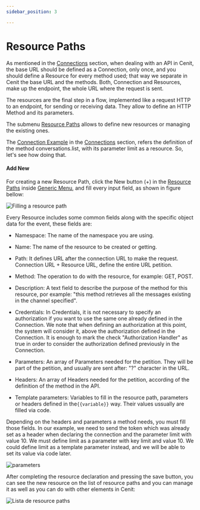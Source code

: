 ```yaml
---
sidebar_position: 3

---
```


# Resource Paths

As mentioned in the [Connections](gateway/connection.md) section, when dealing with an API in Cenit, the base URL should be defined as a Connection, only once, and you should define a Resource for every method used; that way we separate in Cenit the base URL and the methods. Both, Connection and Resources, make up the endpoint, the whole URL where the request is sent.

The resources are the final step in a flow, implemented like a request HTTP to an endpoint, for sending or receiving data. They allow to define an HTTP Method and its parameters. 

The submenu [Resource Paths](gateway/resources.md) allows to define new resources or managing the existing ones.

The [Connection Example](gateway/connection.md?id=connection-example) in the [Connections](gateway/connection.md) section, refers the definition of  the method conversations.list, with its parameter limit as a resource. So, let's see how doing that.

#### Add New

For creating a new Resource Path, click the New button (+) in the [Resource Paths]() inside [Generic Menu](generic/generic_menu_options_.md), and fill every input field, as shown in figure bellow:

![Filling a resource path](https://user-images.githubusercontent.com/99367633/159992059-17ebae0b-1587-4ad4-9dbd-6a38981d0a3a.png)

Every Resource includes some common fields along with the specific object data for the event, these fields are:

- Namespace: The name of the namespace you are using.

- Name: The name of the resource to be created or getting.

- Path: It defines URL after the connection URL to make the request. Connection URL + Resource URL, define the entire URL petition.

- Method: The operation to do with the resource, for example: GET, POST.

- Description: A text field to describe the purpose of the method for this resource, por example: "this method retrieves all the messages existing in the channel specified".

- Credentials: In Credentials, it is not necessary to specify an authorization if you want to use the same one already defined in the Connection. We note that when defining an authorization at this point, the system will consider it, above the authorization defined in the Connection. It is enough to mark the check "Authorization Handler" as true in order to consider the authorization defined previously in the Connection.

- Parameters: An array of Parameters needed for the petition. They will be part of the petition, and usually are sent after: "?" character in the URL.

- Headers: An array of Headers needed for the petition, according of the definition of the method in the API.

- Template parameters: Variables to fill in the resource path, parameters or headers defined in the`{{variable}}` way. Their values ussually are filled via code.

Depending on the headers and parameters a method needs, you must fill those fields. In our example, we need to send the token which was already set as a header when declaring the connection and the parameter limit with value 10. We must define limit as a parameter with key limit and value 10. We could define limit as a template parameter instead, and we will be able to set its value via code later. 

![parameters](https://user-images.githubusercontent.com/54523080/149887939-8a2f3b27-314c-4423-b1dc-9200f00b8216.png)

After completing the resource declaration and pressing the save button, you can see the new resource on the list of resource paths and you can manage it as well as you can do with other elements in Cenit:

![Lista de resource paths](https://user-images.githubusercontent.com/99367633/159995736-c8d85d9e-d0a2-49cb-8652-821a28610fbe.png)
